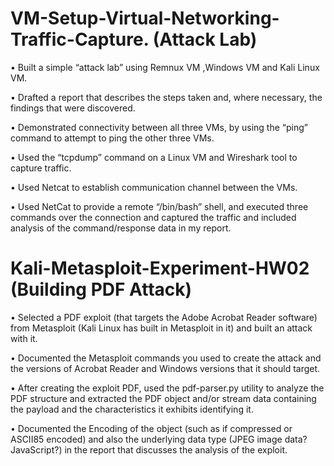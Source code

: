 # VM-Setup-Virtual-Networking-Traffic-Capture. (Attack Lab)

•	Built a simple “attack lab” using Remnux VM ,Windows VM and Kali Linux VM.

•	Drafted a report that describes the steps taken and, where necessary, the findings that were discovered.

•	Demonstrated connectivity between all three VMs, by using the “ping” command to attempt to ping the other three VMs.

•	Used the “tcpdump” command on a Linux VM and Wireshark tool to capture traffic. 

•	Used Netcat to establish communication channel between the VMs.

•	Used NetCat to provide a remote “/bin/bash” shell, and executed three commands over the connection and captured the traffic and included analysis of the command/response data in my report. 


# Kali-Metasploit-Experiment-HW02 (Building PDF Attack)

•	Selected a PDF exploit (that targets the Adobe Acrobat Reader software) from Metasploit (Kali Linux has built in Metasploit in it) and built an attack with it.

•	Documented the Metasploit commands you used to create the attack and the versions of Acrobat Reader and Windows versions that it should target.

•	After creating the exploit PDF, used the pdf-parser.py utility to analyze the PDF structure and extracted the PDF object and/or stream data containing the payload and the characteristics it exhibits identifying it.

•	Documented the Encoding of the object (such as if compressed or ASCII85 encoded) and also the underlying data type (JPEG image data? JavaScript?) in the report that discusses the analysis of the exploit.

